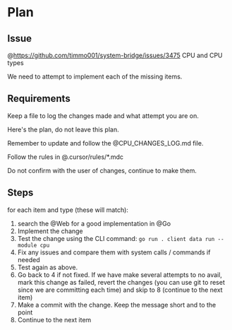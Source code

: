# Plan

## Issue

@https://github.com/timmo001/system-bridge/issues/3475 CPU and CPU types

We need to attempt to implement each of the missing items.

## Requirements

Keep a file to log the changes made and what attempt you are on.

Here's the plan, do not leave this plan.

Remember to update and follow the @CPU_CHANGES_LOG.md file.

Follow the rules in @.cursor/rules/*.mdc

Do not confirm with the user of changes, continue to make them.

## Steps

for each item and type (these will match):

1. search the @Web for a good implementation in @Go
2. Implement the change
3. Test the change using the CLI command: `go run . client data run --module cpu`
4. Fix any issues and compare them with system calls / commands if needed
5. Test again as above.
6. Go back to 4 if not fixed. If we have make several attempts to no avail, mark this change as failed, revert the changes (you can use git to reset since we are committing each time) and skip to 8 (continue to the next item)
7. Make a commit with the change. Keep the message short and to the point
8. Continue to the next item
